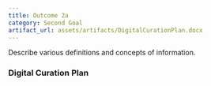 ```yaml
---
title: Outcome 2a
category: Second Goal
artifact_url: assets/artifacts/DigitalCurationPlan.docx
---
```

Describe various definitions and concepts of information.
### **Digital Curation Plan** ###

